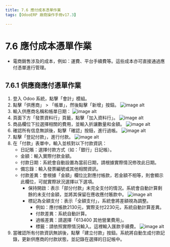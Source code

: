 ```yaml
---
title: 7.6 應付成本憑單作業
tags: [OdooERP 廠商操作手冊v17.3]

---
```


# 7.6 應付成本憑單作業
* 電商銷售涉及的成本，例如：運費、平台手續費等。這些成本亦可直接通過應付憑單進行管理。
## 7.6.1 供應商應付憑單作業
1. 登入 Odoo 系統，點擊「會計」模組。
2. 點擊「供應商」 > 「帳單」，然後點擊「新增」按鈕。
![image alt](https://i.imgur.com/5GCSOnt.png)
3. 輸入供應商名稱和帳單日期：
![image alt](https://i.imgur.com/LSOTDlL.png)
4. 頁面下方「發票資料行」頁籤，點擊「加入資料行」。
![image alt](https://i.imgur.com/UPnubpE.png)
5. 商品欄位下拉選擇相關的費用，並輸入折讓數量和金額。
![image alt](https://i.imgur.com/rNmnGsw.png)
6. 確認所有信息無誤後，點擊「確認」按鈕，進行過帳。
![image alt](https://i.imgur.com/cXDN7h8.png)
7. 點擊「登記付款」，進行付款。
![image alt](https://i.imgur.com/DkT6kx3.png)
8. 在「付款」表單中，輸入並核對以下付款資訊：
	* 日記賬：選擇付款方式（如：「銀行」日記帳）。
	* 金額：輸入實際付款金額。
	* 付款日期：系統會自動設置為當前日期，請根據實際情況修改此日期。
	* 備忘錄：輸入發票編號或其他相關資訊。
	* 付款差異：會根據「金額」欄位比對應付帳款，若金額不相等，則會顯示此欄位，可就實際狀況選擇以下選項。
	    * 保持開啟：表示「部分付款」未完全支付的情況。系統會自動計算剩餘的未支付金額，並將其保留在應收應付賬款中。
![image alt](https://i.imgur.com/DdBuGRp.png)
	    * 標記為全額支付：表示「全額支付」，系統會將差額視為調整。
	        * 例如：應付帳款2130元，實際支付2230元，系統自動計算差異。
	        * 付款差異：系統自動計算。
	        * 過帳差異：請選擇「613400 其他營業費用」。
	        * 標籤：請依照實際情況輸入。這裡輸入匯款手續費。
![image alt](https://i.imgur.com/aUTDecP.png)
9. 當確認所有付款資訊無誤後，點擊「建立付款」按鈕。系統將自動生成付款記錄，更新供應商的付款狀態，並記錄在選擇的日記帳中。